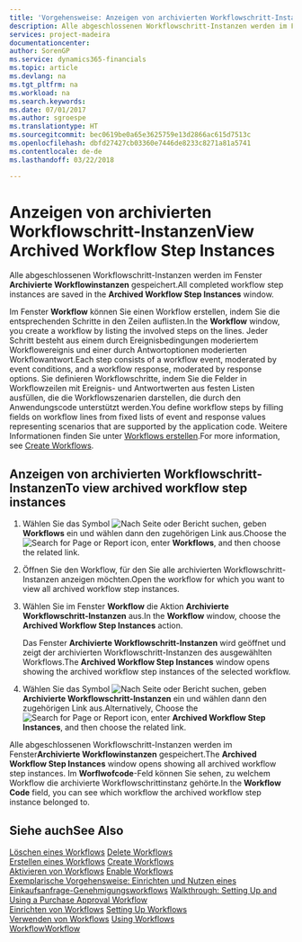 ```yaml
---
title: 'Vorgehensweise: Anzeigen von archivierten Workflowschritt-Instanzen | Microsoft Docs'
description: Alle abgeschlossenen Workflowschritt-Instanzen werden im Fenster **Archivierte Workflowinstanzen** gespeichert.
services: project-madeira
documentationcenter: 
author: SorenGP
ms.service: dynamics365-financials
ms.topic: article
ms.devlang: na
ms.tgt_pltfrm: na
ms.workload: na
ms.search.keywords: 
ms.date: 07/01/2017
ms.author: sgroespe
ms.translationtype: HT
ms.sourcegitcommit: bec0619be0a65e3625759e13d2866ac615d7513c
ms.openlocfilehash: dbfd27427cb03360e7446de8233c8271a81a5741
ms.contentlocale: de-de
ms.lasthandoff: 03/22/2018

---
```

# <a name="view-archived-workflow-step-instances"></a><span data-ttu-id="8110b-103">Anzeigen von archivierten Workflowschritt-Instanzen</span><span class="sxs-lookup"><span data-stu-id="8110b-103">View Archived Workflow Step Instances</span></span>
<span data-ttu-id="8110b-104">Alle abgeschlossenen Workflowschritt-Instanzen werden im Fenster **Archivierte Workflowinstanzen** gespeichert.</span><span class="sxs-lookup"><span data-stu-id="8110b-104">All completed workflow step instances are saved in the **Archived Workflow Step Instances** window.</span></span>  

 <span data-ttu-id="8110b-105">Im Fenster **Workflow** können Sie einen Workflow erstellen, indem Sie die entsprechenden Schritte in den Zeilen auflisten.</span><span class="sxs-lookup"><span data-stu-id="8110b-105">In the **Workflow** window, you create a workflow by listing the involved steps on the lines.</span></span> <span data-ttu-id="8110b-106">Jeder Schritt besteht aus einem durch Ereignisbedingungen moderiertem Workflowereignis und einer durch Antwortoptionen moderierten Workflowantwort.</span><span class="sxs-lookup"><span data-stu-id="8110b-106">Each step consists of a workflow event, moderated by event conditions, and a workflow response, moderated by response options.</span></span> <span data-ttu-id="8110b-107">Sie definieren Workflowschritte, indem Sie die Felder in Workflowzeilen mit Ereignis- und Antwortwerten aus festen Listen ausfüllen, die die Workflowszenarien darstellen, die durch den Anwendungscode unterstützt werden.</span><span class="sxs-lookup"><span data-stu-id="8110b-107">You define workflow steps by filling fields on workflow lines from fixed lists of event and response values representing scenarios that are supported by the application code.</span></span> <span data-ttu-id="8110b-108">Weitere Informationen finden Sie unter [Workflows erstellen](across-how-to-create-workflows.md).</span><span class="sxs-lookup"><span data-stu-id="8110b-108">For more information, see [Create Workflows](across-how-to-create-workflows.md).</span></span>  

## <a name="to-view-archived-workflow-step-instances"></a><span data-ttu-id="8110b-109">Anzeigen von archivierten Workflowschritt-Instanzen</span><span class="sxs-lookup"><span data-stu-id="8110b-109">To view archived workflow step instances</span></span>  
1.  <span data-ttu-id="8110b-110">Wählen Sie das Symbol ![Nach Seite oder Bericht suchen](media/ui-search/search_small.png "Symbol Nach Seite oder Bericht suchen"), geben **Workflows** ein und wählen dann den zugehörigen Link aus.</span><span class="sxs-lookup"><span data-stu-id="8110b-110">Choose the ![Search for Page or Report](media/ui-search/search_small.png "Search for Page or Report icon") icon, enter **Workflows**, and then choose the related link.</span></span>  
2.  <span data-ttu-id="8110b-111">Öffnen Sie den Workflow, für den Sie alle archivierten Workflowschritt-Instanzen anzeigen möchten.</span><span class="sxs-lookup"><span data-stu-id="8110b-111">Open the workflow for which you want to view all archived workflow step instances.</span></span>  
3.  <span data-ttu-id="8110b-112">Wählen Sie im Fenster **Workflow** die Aktion **Archivierte Workflowschritt-Instanzen** aus.</span><span class="sxs-lookup"><span data-stu-id="8110b-112">In the **Workflow** window, choose the **Archived Workflow Step Instances** action.</span></span>  

    <span data-ttu-id="8110b-113">Das Fenster **Archivierte Workflowschritt-Instanzen** wird geöffnet und zeigt der archivierten Workflowschritt-Instanzen des ausgewählten Workflows.</span><span class="sxs-lookup"><span data-stu-id="8110b-113">The **Archived Workflow Step Instances** window opens showing the archived workflow step instances of the selected workflow.</span></span>  
4.  <span data-ttu-id="8110b-114">Wählen Sie das Symbol ![Nach Seite oder Bericht suchen](media/ui-search/search_small.png "Symbol Nach Seite oder Bericht suchen"), geben **Archivierte Workflowschritt-Instanzen** ein und wählen dann den zugehörigen Link aus.</span><span class="sxs-lookup"><span data-stu-id="8110b-114">Alternatively, Choose the ![Search for Page or Report](media/ui-search/search_small.png "Search for Page or Report icon") icon, enter **Archived Workflow Step Instances**, and then choose the related link.</span></span>  

<span data-ttu-id="8110b-115">Alle abgeschlossenen Workflowschritt-Instanzen werden im Fenster**Archivierte Workflowinstanzen** gespeichert.</span><span class="sxs-lookup"><span data-stu-id="8110b-115">The **Archived Workflow Step Instances** window opens showing all archived workflow step instances.</span></span> <span data-ttu-id="8110b-116">Im **Worflwofcode**-Feld können Sie sehen, zu welchem Workflow die archivierte Workflowschrittinstanz gehörte.</span><span class="sxs-lookup"><span data-stu-id="8110b-116">In the **Workflow Code** field, you can see which workflow the archived workflow step instance belonged to.</span></span>  

## <a name="see-also"></a><span data-ttu-id="8110b-117">Siehe auch</span><span class="sxs-lookup"><span data-stu-id="8110b-117">See Also</span></span>  
 <span data-ttu-id="8110b-118">[Löschen eines Workflows](across-how-to-delete-workflows.md) </span><span class="sxs-lookup"><span data-stu-id="8110b-118">[Delete Workflows](across-how-to-delete-workflows.md) </span></span>  
 <span data-ttu-id="8110b-119">[Erstellen eines Workflows](across-how-to-create-workflows.md) </span><span class="sxs-lookup"><span data-stu-id="8110b-119">[Create Workflows](across-how-to-create-workflows.md) </span></span>  
 <span data-ttu-id="8110b-120">[Aktivieren von Workflows](across-how-to-enable-workflows.md) </span><span class="sxs-lookup"><span data-stu-id="8110b-120">[Enable Workflows](across-how-to-enable-workflows.md) </span></span>  
 <span data-ttu-id="8110b-121">[Exemplarische Vorgehensweise: Einrichten und Nutzen eines Einkaufsanfrage-Genehmigungsworkflows](walkthrough-setting-up-and-using-a-purchase-approval-workflow.md) </span><span class="sxs-lookup"><span data-stu-id="8110b-121">[Walkthrough: Setting Up and Using a Purchase Approval Workflow](walkthrough-setting-up-and-using-a-purchase-approval-workflow.md) </span></span>  
 <span data-ttu-id="8110b-122">[Einrichten von Workflows](across-set-up-workflows.md) </span><span class="sxs-lookup"><span data-stu-id="8110b-122">[Setting Up Workflows](across-set-up-workflows.md) </span></span>  
 <span data-ttu-id="8110b-123">[Verwenden von Workflows](across-use-workflows.md) </span><span class="sxs-lookup"><span data-stu-id="8110b-123">[Using Workflows](across-use-workflows.md) </span></span>  
 [<span data-ttu-id="8110b-124">Workflow</span><span class="sxs-lookup"><span data-stu-id="8110b-124">Workflow</span></span>](across-workflow.md)

